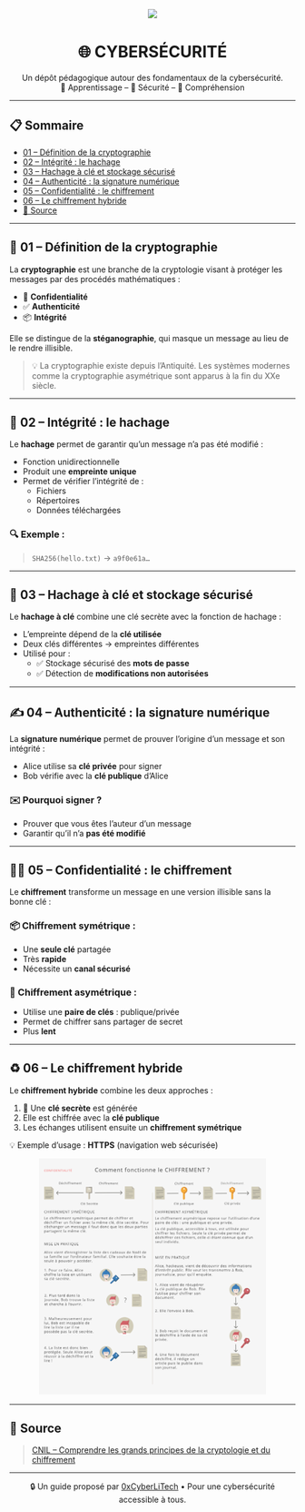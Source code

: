 <p align="center">
  <img src="https://avatars.githubusercontent.com/u/167217017?s=400&u=d983b9423c4eb8cdb9bfe8b14f505be5c894d6bc&v=4" width="150" />
</p>

<h1 align="center">🌐 CYBERSÉCURITÉ</h1>

<p align="center">
  Un dépôt pédagogique autour des fondamentaux de la cybersécurité.<br>
  📘 Apprentissage – 🔐 Sécurité – 🧠 Compréhension
</p>

---

## 📋 Sommaire

- [01 – Définition de la cryptographie](#01--définition-de-la-cryptographie)
- [02 – Intégrité : le hachage](#02--intégrité--le-hachage)
- [03 – Hachage à clé et stockage sécurisé](#03--hachage-à-clé-et-stockage-sécurisé)
- [04 – Authenticité : la signature numérique](#04--authenticité--la-signature-numérique)
- [05 – Confidentialité : le chiffrement](#05--confidentialité--le-chiffrement)
- [06 – Le chiffrement hybride](#06--le-chiffrement-hybride)
- [🔗 Source](#-source)

---

## 🔎 01 – Définition de la cryptographie

La **cryptographie** est une branche de la cryptologie visant à protéger les messages par des procédés mathématiques :

- 🔐 **Confidentialité**
- ✅ **Authenticité**
- 📦 **Intégrité**

Elle se distingue de la **stéganographie**, qui masque un message au lieu de le rendre illisible.

> 💡 La cryptographie existe depuis l’Antiquité. Les systèmes modernes comme la cryptographie asymétrique sont apparus à la fin du XXe siècle.

---

## 🧱 02 – Intégrité : le hachage

Le **hachage** permet de garantir qu’un message n’a pas été modifié :

- Fonction unidirectionnelle
- Produit une **empreinte unique**
- Permet de vérifier l’intégrité de :
  - Fichiers
  - Répertoires
  - Données téléchargées

### 🔍 Exemple :
> `SHA256(hello.txt)` → `a9f0e61a…`

---

## 🔑 03 – Hachage à clé et stockage sécurisé

Le **hachage à clé** combine une clé secrète avec la fonction de hachage :

- L’empreinte dépend de la **clé utilisée**
- Deux clés différentes → empreintes différentes
- Utilisé pour :
  - ✅ Stockage sécurisé des **mots de passe**
  - ✅ Détection de **modifications non autorisées**

---

## ✍️ 04 – Authenticité : la signature numérique

La **signature numérique** permet de prouver l’origine d’un message et son intégrité :

- Alice utilise sa **clé privée** pour signer
- Bob vérifie avec la **clé publique** d’Alice

### ✉️ Pourquoi signer ?
- Prouver que vous êtes l’auteur d’un message
- Garantir qu’il n’a **pas été modifié**

---

## 🕵️‍♂️ 05 – Confidentialité : le chiffrement

Le **chiffrement** transforme un message en une version illisible sans la bonne clé :

### 📦 Chiffrement symétrique :
- Une **seule clé** partagée
- Très **rapide**
- Nécessite un **canal sécurisé**

### 🔐 Chiffrement asymétrique :
- Utilise une **paire de clés** : publique/privée
- Permet de chiffrer sans partager de secret
- Plus **lent**

---

## ♻️ 06 – Le chiffrement hybride

Le **chiffrement hybride** combine les deux approches :

1. 🔑 Une **clé secrète** est générée
2. Elle est chiffrée avec la **clé publique**
3. Les échanges utilisent ensuite un **chiffrement symétrique**

💡 Exemple d’usage : **HTTPS** (navigation web sécurisée)

<p align="center">
  <img src="./images/confidentialite-01.png" alt="Confidentialité numérique" width="400">
</p>

---

## 🔗 Source

> [CNIL – Comprendre les grands principes de la cryptologie et du chiffrement](https://www.cnil.fr/fr/comprendre-les-grands-principes-de-la-cryptologie-et-du-chiffrement)

---

<p align="center">
  🔒 Un guide proposé par <a href="https://github.com/0xCyberLiTech">0xCyberLiTech</a> • Pour une cybersécurité accessible à tous.
</p>
